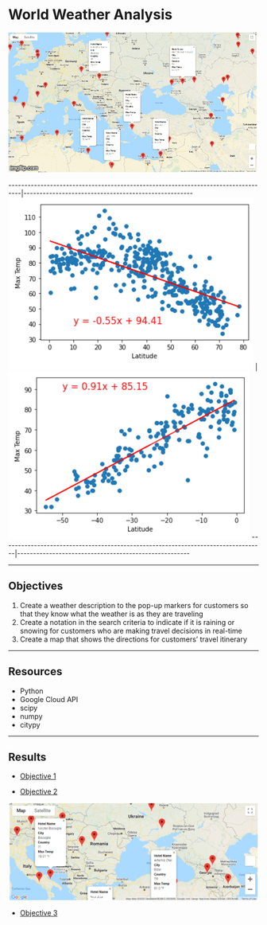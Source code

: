 # World Weather Analysis

![](https://github.com/GR8505/World_Weather_Analysis/blob/master/Images/4u38jk.gif)

----------------------------------------------------------------------------------|-----------------------------------------------------
![](https://github.com/GR8505/World_Weather_Analysis/blob/master/Images/NHT.png)  |![](https://github.com/GR8505/World_Weather_Analysis/blob/master/Images/SHT.png)
----------------------------------------------------------------------------------|------------------------------------------------------

------------------------------------------------------------------------------------
## Objectives
1. Create a weather description to the pop-up markers for customers so that they know 
   what the weather is as they are traveling
2. Create a notation in the search criteria to indicate if it is raining or snowing for 
   customers who are making travel decisions in real-time
3. Create a map that shows the directions for customers’ travel itinerary
-----------------------------------------------------------------------------------
## Resources
* Python
* Google Cloud API
* scipy
* numpy
* citypy
-----------------------------------------------------------------------------------
## Results

* [Objective 1](https://github.com/GR8505/World_Weather_Analysis/blob/master/Images/WeatherPy_travel_map_markers.png)

* [Objective 2](https://github.com/GR8505/World_Weather_Analysis/blob/master/Images/WeatherPy_vacation_map.png)
<img src="https://github.com/GR8505/World_Weather_Analysis/blob/master/Images/WeatherPy_vacation_map.png" alt="drawing" width="600"/>

* [Objective 3](https://github.com/GR8505/World_Weather_Analysis/blob/master/Images/WeatherPy_travel_map.png)
